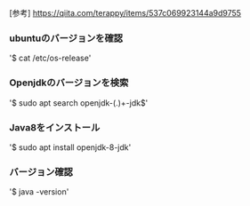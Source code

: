 [参考]
https://qiita.com/terappy/items/537c069923144a9d9755

### ubuntuのバージョンを確認
'$ cat /etc/os-release'

### Openjdkのバージョンを検索
'$ sudo apt search openjdk-\(\.\)\+-jdk$'

### Java8をインストール
'$ sudo apt install openjdk-8-jdk'

### バージョン確認
'$ java -version'
